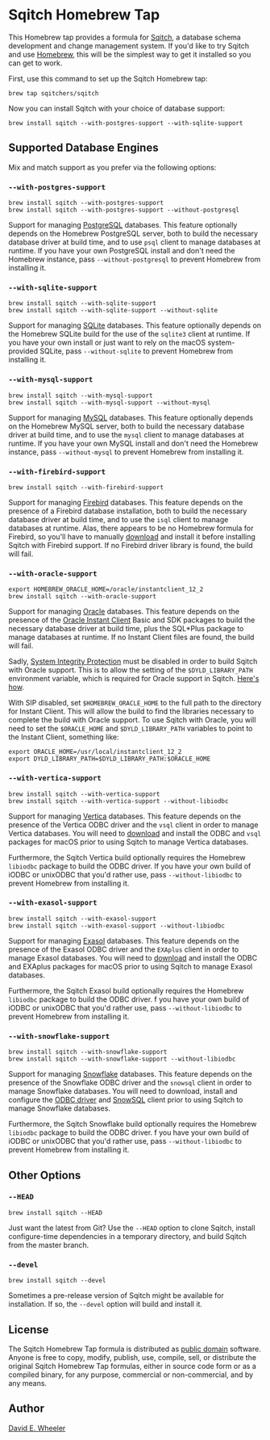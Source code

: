 Sqitch Homebrew Tap
===================

This Homebrew tap provides a formula for [Sqitch](https://sqitch.org/), a
database schema development and change management system. If you'd like to try
Sqitch and use [Homebrew](https://brew.sh/), this will be the simplest way to
get it installed so you can get to work.

First, use this command to set up the Sqitch Homebrew tap:

    brew tap sqitchers/sqitch

Now you can install Sqitch with your choice of database support:

    brew install sqitch --with-postgres-support --with-sqlite-support

Supported Database Engines
--------------------------

Mix and match support as you prefer via the following options:

### `--with-postgres-support`

    brew install sqitch --with-postgres-support
    brew install sqitch --with-postgres-support --without-postgresql

Support for managing [PostgreSQL](https://www.postgresql.org) databases. This
feature optionally depends on the Homebrew PostgreSQL server, both to build the
necessary database driver at build time, and to use `psql` client to manage
databases at runtime. If you have your own PostgreSQL install and don't need the
Homebrew instance, pass `--without-postgresql` to prevent Homebrew from
installing it.

### `--with-sqlite-support`

    brew install sqitch --with-sqlite-support
    brew install sqitch --with-sqlite-support --without-sqlite

Support for managing [SQLite](https://sqlite.org/) databases. This feature
optionally depends on the Homebrew SQLite build for the use of the `sqlite3`
client at runtime. If you have your own install or just want to rely on the
macOS system-provided SQLite, pass `--without-sqlite` to prevent Homebrew from
installing it.

### `--with-mysql-support`

    brew install sqitch --with-mysql-support
    brew install sqitch --with-mysql-support --without-mysql

Support for managing [MySQL](https://www.mysql.com) databases. This feature
optionally depends on the Homebrew MySQL server, both to build the necessary
database driver at build time, and to use the `mysql` client to manage databases
at runtime. If you have your own MySQL install and don't need the Homebrew
instance, pass `--without-mysql`  to prevent Homebrew from installing it.

### `--with-firebird-support`

    brew install sqitch --with-firebird-support

Support for managing [Firebird](https://www.firebirdsql.org) databases. This
feature depends on the presence of a Firebird database installation, both to
build the necessary database driver at build time, and to use the `isql` client
to manage databases at runtime. Alas, there appears to be no Homebrew formula
for Firebird, so you'll have to manually
[download](https://www.firebirdsql.org/en/server-packages/) and install it
before installing Sqitch with Firebird support. If no Firebird driver library is
found, the build will fail.

### `--with-oracle-support`

    export HOMEBREW_ORACLE_HOME=/oracle/instantclient_12_2
    brew install sqitch --with-oracle-support

Support for managing [Oracle](https://www.oracle.com/database/) databases. This
feature depends on the presence of the
[Oracle Instant Client](https://www.oracle.com/technetwork/topics/intel-macsoft-096467.html)
Basic and SDK packages to build the necessary database driver at build time,
plus the SQL\*Plus package to manage databases at runtime. If no Instant Client
files are found, the build will fail.

Sadly, [System Integrity Protection](https://support.apple.com/en-us/HT204899)
must be disabled in order to build Sqitch with Oracle support. This is to allow
the setting of the `$DYLD_LIBRARY_PATH` environment variable, which is required
for Oracle support in Sqitch.
[Here's how](https://www.imore.com/how-turn-system-integrity-protection-macos).

With SIP disabled, set `$HOMEBREW_ORACLE_HOME` to the full path to the directory
for Instant Client. This will allow the build to find the libraries necessary to
complete the build with Oracle support. To use Sqitch with Oracle, you will
need to set the `$ORACLE_HOME` and `$DYLD_LIBRARY_PATH` variables to point to
the Instant Client, something like:

    export ORACLE_HOME=/usr/local/instantclient_12_2
    export DYLD_LIBRARY_PATH=$DYLD_LIBRARY_PATH:$ORACLE_HOME

### `--with-vertica-support`

    brew install sqitch --with-vertica-support
    brew install sqitch --with-vertica-support --without-libiodbc

Support for managing [Vertica](https://www.vertica.com) databases. This
feature depends on the presence of the Vertica ODBC driver and the `vsql`
client in order to manage Vertica databases. You will need to
[download](https://my.vertica.com/download/vertica/client-drivers/) and
install the ODBC and `vsql` packages for macOS prior to using Sqitch to
manage Vertica databases.

Furthermore, the Sqitch Vertica build optionally requires the Homebrew
`libiodbc` package to build the ODBC driver. If you have your own build of iODBC
or unixODBC that you'd rather use, pass `--without-libiodbc` to prevent Homebrew
from installing it.

### `--with-exasol-support`

    brew install sqitch --with-exasol-support
    brew install sqitch --with-exasol-support --without-libiodbc

Support for managing [Exasol](https://www.exasol.com) databases. This feature
depends on the presence of the Exasol ODBC driver and the `EXAplus` client in
order to manage Exasol databases. You will need to
[download](https://www.exasol.com/portal/display/DOWNLOAD/) and install the ODBC
and EXAplus packages for macOS prior to using Sqitch to manage Exasol databases.

Furthermore, the Sqitch Exasol build optionally requires the Homebrew `libiodbc`
package to build the ODBC driver. f you have your own build of iODBC or unixODBC
that you'd rather use, pass `--without-libiodbc` to prevent Homebrew from
installing it.

### `--with-snowflake-support`

    brew install sqitch --with-snowflake-support
    brew install sqitch --with-snowflake-support --without-libiodbc

Support for managing [Snowflake](https://www.snowflake.com) databases. This
feature depends on the presence of the Snowflake ODBC driver and the `snowsql`
client in order to manage Snowflake databases. You will need to download,
install and configure the
[ODBC driver](https://docs.snowflake.net/manuals/user-guide/odbc-download.html)
and
[SnowSQL](https://docs.snowflake.net/manuals/user-guide/snowsql-install-config.html)
client prior to using Sqitch to manage Snowflake databases.

Furthermore, the Sqitch Snowflake build optionally requires the Homebrew
`libiodbc` package to build the ODBC driver. f you have your own build of iODBC
or unixODBC that you'd rather use, pass `--without-libiodbc` to prevent Homebrew
from installing it.

Other Options
-------------

### `--HEAD`

    brew install sqitch --HEAD

Just want the latest from Git? Use the `--HEAD` option to clone Sqitch, install
configure-time dependencies in a temporary directory, and build Sqitch from the
master branch.

### `--devel`

    brew install sqitch --devel

Sometimes a pre-release version of Sqitch might be available for installation.
If so, the `--devel` option will build and install it.

License
-------

The Sqitch Homebrew Tap formula is distributed as
[public domain](https://en.wikipedia.org/wiki/Public_Domain) software. Anyone
is free to copy, modify, publish, use, compile, sell, or distribute the
original Sqitch Homebrew Tap formulas, either in source code form or as a
compiled binary, for any purpose, commercial or non-commercial, and by any
means.

Author
------

[David E. Wheeler](https://justatheory.com/)
